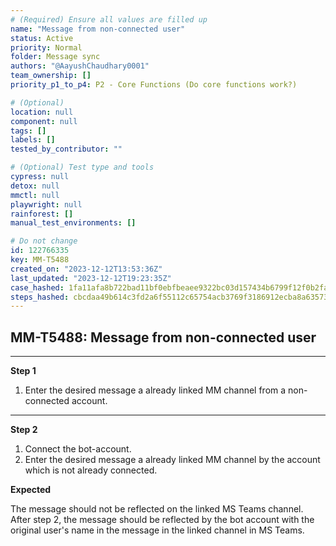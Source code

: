 ```yaml
---
# (Required) Ensure all values are filled up
name: "Message from non-connected user"
status: Active
priority: Normal
folder: Message sync
authors: "@AayushChaudhary0001"
team_ownership: []
priority_p1_to_p4: P2 - Core Functions (Do core functions work?)

# (Optional)
location: null
component: null
tags: []
labels: []
tested_by_contributor: ""

# (Optional) Test type and tools
cypress: null
detox: null
mmctl: null
playwright: null
rainforest: []
manual_test_environments: []

# Do not change
id: 122766335
key: MM-T5488
created_on: "2023-12-12T13:53:36Z"
last_updated: "2023-12-12T19:23:35Z"
case_hashed: 1fa11afa8b722bad11bf0ebfbeaee9322bc03d157434b6799f12f0b2fa814b8152d6e5d7c720f4d3824700f558f6336a
steps_hashed: cbcdaa49b614c3fd2a6f55112c65754acb3769f3186912ecba8a63573d1e1f3803e72d5f4700cc46eb9a0c0ffc82e069
---
```


<!-- (Auto-generated) Based on frontmatter's "key" and "name" -->

## MM-T5488: Message from non-connected user

---

**Step 1**

1. Enter the desired message a already linked MM channel from a non-connected account.

---

**Step 2**

1. Connect the bot-account.
2. Enter the desired message a already linked MM channel by the account which is not already connected.

**Expected**

The message should not be reflected on the linked MS Teams channel. After step 2, the message should be reflected by the bot account with the original user's name in the message in the linked channel in MS Teams.
